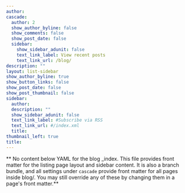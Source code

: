 ```yaml
---
author: 
cascade:
  author: 2
  show_author_byline: false
  show_comments: false
  show_post_date: false
  sidebar:
    show_sidebar_adunit: false
    text_link_label: View recent posts
    text_link_url: /blog/
description: ""
layout: list-sidebar
show_author_byline: true
show_button_links: false
show_post_date: false
show_post_thumbnail: false
sidebar:
  author:
  description: ""
  show_sidebar_adunit: false
  text_link_label: #Subscribe via RSS
  text_link_url: #/index.xml
  title: 
thumbnail_left: true
title: 
---
```


** No content below YAML for the blog _index. This file provides front matter for the listing page layout and sidebar content. It is also a branch bundle, and all settings under `cascade` provide front matter for all pages inside blog/. You may still override any of these by changing them in a page's front matter.**
